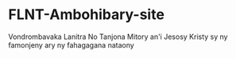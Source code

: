 # FLNT-Ambohibary-site
Vondrombavaka Lanitra No Tanjona
Mitory an'i Jesosy Kristy sy ny famonjeny ary ny fahagagana nataony
